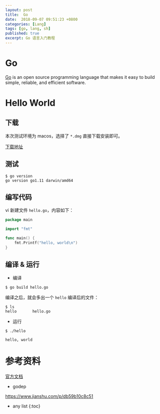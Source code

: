 ```yaml
---
layout: post
title:  Go
date:  2018-09-07 09:51:23 +0800
categories: [Lang]
tags: [go, lang, sh]
published: true
excerpt: Go 语言入门教程
---
```


# Go

[Go](https://golang.org/) is an open source programming language that makes it easy to build simple, reliable, and efficient software.

# Hello World

## 下载

本次测试环境为 macos，选择了 `*.dmg` 直接下载安装即可。

[下载地址](https://golang.org/dl/)

## 测试

```
$ go version
go version go1.11 darwin/amd64
```

## 编写代码

vi 新建文件 `hello.go`，内容如下：

```go
package main

import "fmt"

func main() {
	fmt.Printf("hello, world\n")
}
```

## 编译 & 运行

- 编译

```
$ go build hello.go
```

编译之后，就会多出一个 `hello` 编译后的文件：

```
$ ls
hello		hello.go
```

- 运行

```
$ ./hello

hello, world
```

# 参考资料

[官方文档](https://golang.org/doc/install)

- godep

https://www.jianshu.com/p/db59b10c8c51

* any list
{:toc}